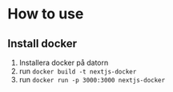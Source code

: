 # How to use

## Install docker

1. Installera docker på datorn
2. run ```docker build -t nextjs-docker```
3. run ```docker run -p 3000:3000 nextjs-docker```